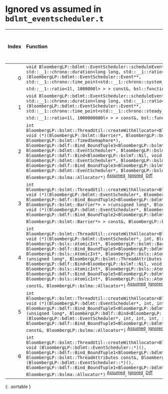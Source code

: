 # Ignored vs assumed in `bdlmt_eventscheduler.t`

<script src="../sorttable.js"></script>

|   Index | Function                                                                                                                                                                                                                                                                                                                                                                                                                                                                                                                                                                                                                                                                                                                                                                                                                                                                                                                                                                                                                            |   Difference in number of lines |   Function size difference in bytes |   Number of lines in assumed build | Number of bytes in assumed build   |   Number of lines in ignored build | Number of bytes in ignored build   |
|--------:|:------------------------------------------------------------------------------------------------------------------------------------------------------------------------------------------------------------------------------------------------------------------------------------------------------------------------------------------------------------------------------------------------------------------------------------------------------------------------------------------------------------------------------------------------------------------------------------------------------------------------------------------------------------------------------------------------------------------------------------------------------------------------------------------------------------------------------------------------------------------------------------------------------------------------------------------------------------------------------------------------------------------------------------|--------------------------------:|------------------------------------:|-----------------------------------:|:-----------------------------------|-----------------------------------:|:-----------------------------------|
|       0 | `void BloombergLP::bdlmt::EventScheduler::scheduleEventRaw<std::__1::chrono::system_clock, std::__1::chrono::duration<long long, std::__1::ratio<1l, 1000000l> > >(BloombergLP::bdlmt::EventScheduler::Event**, std::__1::chrono::time_point<std::__1::chrono::system_clock, std::__1::chrono::duration<long long, std::__1::ratio<1l, 1000000l> > > const&, bsl::function<void ()> const&)` <sup>[Assumed](0.assume.s.txt)</sup>, <sup>[Ignored](0.none.s.txt)</sup>, <sup>[Diff](0.diff.html)</sup>                                                                                                                                                                                                                                                                                                                                                                                                                                                                                                                               |                              -1 |                                   0 |                                560 | 4,352,016                          |                                560 | 4,352,064                          |
|       1 | `void BloombergLP::bdlmt::EventScheduler::scheduleEventRaw<std::__1::chrono::steady_clock, std::__1::chrono::duration<long long, std::__1::ratio<1l, 1000000000l> > >(BloombergLP::bdlmt::EventScheduler::Event**, std::__1::chrono::time_point<std::__1::chrono::steady_clock, std::__1::chrono::duration<long long, std::__1::ratio<1l, 1000000000l> > > const&, bsl::function<void ()> const&)` <sup>[Assumed](1.assume.s.txt)</sup>, <sup>[Ignored](1.none.s.txt)</sup>, <sup>[Diff](1.diff.html)</sup>                                                                                                                                                                                                                                                                                                                                                                                                                                                                                                                         |                              -3 |                                 -16 |                                576 | 4,352,576                          |                                592 | 4,352,624                          |
|       2 | `int BloombergLP::bslmt::ThreadUtil::createWithAllocator<BloombergLP::bdlf::Bind<BloombergLP::bslmf::Nil, void (*)(BloombergLP::bslmt::Barrier*, BloombergLP::bdlmt::EventScheduler*, BloombergLP::bslmt::TimedSemaphore*), BloombergLP::bdlf::Bind_BoundTuple3<BloombergLP::bslmt::Barrier*, BloombergLP::bdlmt::EventScheduler*, BloombergLP::bslmt::TimedSemaphore*> > >(unsigned long*, BloombergLP::bdlf::Bind<BloombergLP::bslmf::Nil, void (*)(BloombergLP::bslmt::Barrier*, BloombergLP::bdlmt::EventScheduler*, BloombergLP::bslmt::TimedSemaphore*), BloombergLP::bdlf::Bind_BoundTuple3<BloombergLP::bslmt::Barrier*, BloombergLP::bdlmt::EventScheduler*, BloombergLP::bslmt::TimedSemaphore*> > const&, BloombergLP::bslma::Allocator*)` <sup>[Assumed](2.assume.s.txt)</sup>, <sup>[Ignored](2.none.s.txt)</sup>, <sup>[Diff](2.diff.html)</sup>                                                                                                                                                                      |                              -6 |                                 -16 |                                400 | 4,361,136                          |                                416 | 4,361,200                          |
|       3 | `int BloombergLP::bslmt::ThreadUtil::createWithAllocator<BloombergLP::bdlf::Bind<BloombergLP::bslmf::Nil, void (*)(BloombergLP::bdlmt::EventScheduler*, BloombergLP::bslmt::Barrier*), BloombergLP::bdlf::Bind_BoundTuple2<BloombergLP::bdlmt::EventScheduler*, BloombergLP::bslmt::Barrier*> > >(unsigned long*, BloombergLP::bdlf::Bind<BloombergLP::bslmf::Nil, void (*)(BloombergLP::bdlmt::EventScheduler*, BloombergLP::bslmt::Barrier*), BloombergLP::bdlf::Bind_BoundTuple2<BloombergLP::bdlmt::EventScheduler*, BloombergLP::bslmt::Barrier*> > const&, BloombergLP::bslma::Allocator*)` <sup>[Assumed](3.assume.s.txt)</sup>, <sup>[Ignored](3.none.s.txt)</sup>, <sup>[Diff](3.diff.html)</sup>                                                                                                                                                                                                                                                                                                                          |                              -7 |                                 -32 |                                384 | 4,361,760                          |                                416 | 4,361,840                          |
|       4 | `int BloombergLP::bslmt::ThreadUtil::createWithAllocator<BloombergLP::bdlf::Bind<BloombergLP::bslmf::Nil, void (*)(BloombergLP::bdlmt::EventScheduler*, int, BloombergLP::bsls::AtomicInt*, BloombergLP::bsls::AtomicInt*, BloombergLP::bslmt::Barrier*), BloombergLP::bdlf::Bind_BoundTuple5<BloombergLP::bdlmt::EventScheduler*, int, BloombergLP::bsls::AtomicInt*, BloombergLP::bsls::AtomicInt*, BloombergLP::bslmt::Barrier*> > >(unsigned long*, BloombergLP::bslmt::ThreadAttributes const&, BloombergLP::bdlf::Bind<BloombergLP::bslmf::Nil, void (*)(BloombergLP::bdlmt::EventScheduler*, int, BloombergLP::bsls::AtomicInt*, BloombergLP::bsls::AtomicInt*, BloombergLP::bslmt::Barrier*), BloombergLP::bdlf::Bind_BoundTuple5<BloombergLP::bdlmt::EventScheduler*, int, BloombergLP::bsls::AtomicInt*, BloombergLP::bsls::AtomicInt*, BloombergLP::bslmt::Barrier*> > const&, BloombergLP::bslma::Allocator*)` <sup>[Assumed](4.assume.s.txt)</sup>, <sup>[Ignored](4.none.s.txt)</sup>, <sup>[Diff](4.diff.html)</sup> |                              -7 |                                 -32 |                                368 | 4,373,648                          |                                400 | 4,373,792                          |
|       5 | `int BloombergLP::bslmt::ThreadUtil::createWithAllocator<BloombergLP::bdlf::Bind<BloombergLP::bslmf::Nil, void (*)(BloombergLP::bdlmt::EventScheduler*, int, int, int, int), BloombergLP::bdlf::Bind_BoundTuple5<BloombergLP::bdlmt::EventScheduler*, int, int, int, int> > >(unsigned long*, BloombergLP::bdlf::Bind<BloombergLP::bslmf::Nil, void (*)(BloombergLP::bdlmt::EventScheduler*, int, int, int, int), BloombergLP::bdlf::Bind_BoundTuple5<BloombergLP::bdlmt::EventScheduler*, int, int, int, int> > const&, BloombergLP::bslma::Allocator*)` <sup>[Assumed](5.assume.s.txt)</sup>, <sup>[Ignored](5.none.s.txt)</sup>, <sup>[Diff](5.diff.html)</sup>                                                                                                                                                                                                                                                                                                                                                                  |                              -7 |                                 -32 |                                400 | 4,362,592                          |                                432 | 4,362,704                          |
|       6 | `int BloombergLP::bslmt::ThreadUtil::createWithAllocator<BloombergLP::bdlf::Bind<BloombergLP::bslmf::Nil, void (BloombergLP::bdlmt::EventScheduler::*)(), BloombergLP::bdlf::Bind_BoundTuple1<BloombergLP::bdlmt::EventScheduler*> > >(unsigned long*, BloombergLP::bslmt::ThreadAttributes const&, BloombergLP::bdlf::Bind<BloombergLP::bslmf::Nil, void (BloombergLP::bdlmt::EventScheduler::*)(), BloombergLP::bdlf::Bind_BoundTuple1<BloombergLP::bdlmt::EventScheduler*> > const&, BloombergLP::bslma::Allocator*)` <sup>[Assumed](6.assume.s.txt)</sup>, <sup>[Ignored](6.none.s.txt)</sup>, <sup>[Diff](6.diff.html)</sup>                                                                                                                                                                                                                                                                                                                                                                                                   |                              -8 |                                 -32 |                                336 | 4,409,248                          |                                368 | 4,409,632                          |
{: .sortable }
